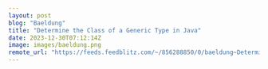 ```yaml
---
layout: post
blog: "Baeldung"
title: "Determine the Class of a Generic Type in Java"
date: 2023-12-30T07:12:14Z
image: images/baeldung.png
remote_url: "https://feeds.feedblitz.com/~/856288850/0/baeldung~Determine-the-Class-of-a-Generic-Type-in-Java"
---
```

